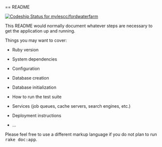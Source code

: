 == README

[ ![Codeship Status for mylescc/fordwaterfarm](https://www.codeship.io/projects/b1bc4460-3b6c-0132-4528-725ed1c46ce5/status)](https://www.codeship.io/projects/42648)



This README would normally document whatever steps are necessary to get the
application up and running.

Things you may want to cover:

* Ruby version

* System dependencies

* Configuration

* Database creation

* Database initialization

* How to run the test suite

* Services (job queues, cache servers, search engines, etc.)

* Deployment instructions

* ...


Please feel free to use a different markup language if you do not plan to run
<tt>rake doc:app</tt>.
